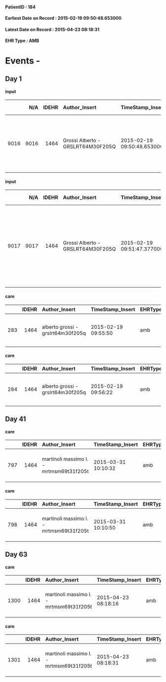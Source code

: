 
#### PatientID : 184
#### Earliest Date on Record : 2015-02-19 09:50:48.653000
#### Latest Date on Record : 2015-04-23 08:18:31
#### EHR Type : AMB

# Events - 

## Day 1

#### input
|      |    N/A |   IDEHR | Author_Insert                     | TimeStamp_Insert           | EHRType   |   PatientID |   IDDigitalSignDocument | persone_vicine   |   Unnamed: 0_x.1 |   IDANAMNESI_SOCIALE | Patient   | FamigliaAltro   | Paziente_T   | FamigliaAltro_T   |   Non_Rilevabile_x.1 | Note_Non_Rilevabile_x.1   | opt_Problemi   | chk_contr_sintomi   | opt_paziente_a   | opt_famiglia_a   | opt_adeguatezza   | opt_paziente_solo   | opt_presente_assente   | Presenza_minori   | Caregiver_principale   | opt_necessario   | opt_presente   | opt_risorse_ec   | ds_note_prio                                                                                             | Needs     | Domestic partnership   | opt_disponibilita_f   | opt_disponibilit_paz   |
|-----:|-------:|--------:|:----------------------------------|:---------------------------|:----------|------------:|------------------------:|:-----------------|-----------------:|---------------------:|:----------|:----------------|:-------------|:------------------|---------------------:|:--------------------------|:---------------|:--------------------|:-----------------|:-----------------|:------------------|:--------------------|:-----------------------|:------------------|:-----------------------|:-----------------|:---------------|:-----------------|:---------------------------------------------------------------------------------------------------------|:----------|:-----------------------|:----------------------|:-----------------------|
| 9016 |   9016 |    1464 | Grossi Alberto - GRSLRT64M30F205Q | 2015-02-19 09:50:48.653000 | AMB       |         184 |                   20878 | N/A              |              295 |                  178 | Si#1      | Si#1            | No#0         | Si#1              |                    0 | NR                        | No#0           | controllo sintomi#0 | Congruenti#1     | Congruenti#1     | Si#1              | No#0                | Presente#1             | No#0              | son Paul               | Si#1             | No#0           | Adeguate#1       | Il figlio Paolo sembra aver compreso la situazione e sembra aver compreso il senso di un percorso di CP. | Clinici#0 | Figli#2                | Si#1                  | Si#1                   |

#### input
|      |    N/A |   IDEHR | Author_Insert                     | TimeStamp_Insert           | EHRType   |   PatientID |   IDDigitalSignDocument | persone_vicine   |   Unnamed: 0_x.1 |   IDANAMNESI_SOCIALE | Patient   | FamigliaAltro   | Paziente_T   | FamigliaAltro_T   |   Non_Rilevabile_x.1 | Note_Non_Rilevabile_x.1   | opt_Problemi   | chk_contr_sintomi   | opt_paziente_a   | opt_famiglia_a   | opt_adeguatezza   | opt_paziente_solo   | ds_note_con                                                                                                                                                     | opt_presente_assente   | Presenza_minori   | Caregiver_principale   | opt_necessario   | opt_presente   | opt_risorse_ec   | ds_note_prio                                                                                             | Needs     | Domestic partnership   | opt_disponibilita_f   | opt_disponibilit_paz   |
|-----:|-------:|--------:|:----------------------------------|:---------------------------|:----------|------------:|------------------------:|:-----------------|-----------------:|---------------------:|:----------|:----------------|:-------------|:------------------|---------------------:|:--------------------------|:---------------|:--------------------|:-----------------|:-----------------|:------------------|:--------------------|:----------------------------------------------------------------------------------------------------------------------------------------------------------------|:-----------------------|:------------------|:-----------------------|:-----------------|:---------------|:-----------------|:---------------------------------------------------------------------------------------------------------|:----------|:-----------------------|:----------------------|:-----------------------|
| 9017 |   9017 |    1464 | Grossi Alberto - GRSLRT64M30F205Q | 2015-02-19 09:51:47.377000 | AMB       |         184 |                   20880 | N/A              |              296 |                  179 | Si#1      | Si#1            | No#0         | Si#1              |                    0 | NR                        | No#0           | controllo sintomi#0 | Congruenti#1     | Congruenti#1     | Si#1              | No#0                | Il paziente √® medico e vive con il figlio Paolo che lavora in uno studio di commercialisti. Si inserir√† badante almeno nelle ore diurne e forse anche 24 ore. | Presente#1             | No#0              | son Paul               | Si#1             | No#0           | Adeguate#1       | Il figlio Paolo sembra aver compreso la situazione e sembra aver compreso il senso di un percorso di CP. | Clinici#0 | Figli#2                | Si#1                  | Si#1                   |

#### care
|     |   IDEHR | Author_Insert                     | TimeStamp_Insert    | EHRType   |   PatientID |   IDGESTIONE_AUSILI |   ds_ncons |   ds_nbolla | dt_consegna         |   opt_annulla_consegna | dt_Ric_consegna     | dt_ric_cons_forn    | opt_ausilio                             |
|----:|--------:|:----------------------------------|:--------------------|:----------|------------:|--------------------:|-----------:|------------:|:--------------------|-----------------------:|:--------------------|:--------------------|:----------------------------------------|
| 283 |    1464 | alberto grossi - grslrt64m30f205q | 2015-02-19 09:55:50 | amb       |         184 |                 125 |      24539 |         113 | 2015-01-30 00:00:00 |                      0 | 2015-01-28 00:00:00 | 2015-01-29 00:00:00 | antid air mattress with compressor # 16 |

#### care
|     |   IDEHR | Author_Insert                     | TimeStamp_Insert    | EHRType   |   PatientID |   IDGESTIONE_AUSILI |   ds_ncons |   ds_nbolla | dt_consegna         |   opt_annulla_consegna | dt_Ric_consegna     | dt_ric_cons_forn    | opt_ausilio                                     |
|----:|--------:|:----------------------------------|:--------------------|:----------|------------:|--------------------:|-----------:|------------:|:--------------------|-----------------------:|:--------------------|:--------------------|:------------------------------------------------|
| 284 |    1464 | alberto grossi - grslrt64m30f205q | 2015-02-19 09:56:22 | amb       |         184 |                 126 |      24539 |         113 | 2015-01-30 00:00:00 |                      0 | 2015-01-28 00:00:00 | 2015-01-29 00:00:00 | electronic articulated bed with side rails # 14 |


## Day 41

#### care
|     |   IDEHR | Author_Insert                           | TimeStamp_Insert    | EHRType   |   PatientID |   IDGESTIONE_AUSILI |   ds_ncons |   ds_nbolla | dt_consegna         |   ds_nritiro |   opt_annulla_consegna | dt_Ric_consegna     | dt_ric_cons_forn    | dt_ric_ritiro       | dt_ric_ritiro_forn   | opt_ausilio                                     |
|----:|--------:|:----------------------------------------|:--------------------|:----------|------------:|--------------------:|-----------:|------------:|:--------------------|-------------:|-----------------------:|:--------------------|:--------------------|:--------------------|:---------------------|:------------------------------------------------|
| 797 |    1464 | martinoli massimo l. - mrtmsm69t31f205t | 2015-03-31 10:10:32 | amb       |         184 |                 640 |      24539 |         113 | 2015-01-30 00:00:00 |        24933 |                      0 | 2015-01-28 00:00:00 | 2015-01-29 00:00:00 | 2015-03-31 00:00:00 | 2015-03-31 00:00:00  | electronic articulated bed with side rails # 14 |

#### care
|     |   IDEHR | Author_Insert                           | TimeStamp_Insert    | EHRType   |   PatientID |   IDGESTIONE_AUSILI |   ds_ncons |   ds_nbolla | dt_consegna         |   ds_nritiro |   opt_annulla_consegna | dt_Ric_consegna     | dt_ric_cons_forn    | dt_ric_ritiro       | dt_ric_ritiro_forn   | opt_ausilio                             |
|----:|--------:|:----------------------------------------|:--------------------|:----------|------------:|--------------------:|-----------:|------------:|:--------------------|-------------:|-----------------------:|:--------------------|:--------------------|:--------------------|:---------------------|:----------------------------------------|
| 798 |    1464 | martinoli massimo l. - mrtmsm69t31f205t | 2015-03-31 10:10:50 | amb       |         184 |                 641 |      24539 |         113 | 2015-01-30 00:00:00 |        24933 |                      0 | 2015-01-28 00:00:00 | 2015-01-29 00:00:00 | 2015-03-31 00:00:00 | 2015-03-31 00:00:00  | antid air mattress with compressor # 16 |


## Day 63

#### care
|      |   IDEHR | Author_Insert                           | TimeStamp_Insert    | EHRType   |   PatientID |   IDGESTIONE_AUSILI |   ds_ncons |   ds_nbolla | dt_consegna         |   ds_nritiro | dt_ritiro           |   opt_annulla_consegna | dt_Ric_consegna     | dt_ric_cons_forn    | dt_ric_ritiro       | dt_ric_ritiro_forn   | opt_ausilio                                     |
|-----:|--------:|:----------------------------------------|:--------------------|:----------|------------:|--------------------:|-----------:|------------:|:--------------------|-------------:|:--------------------|-----------------------:|:--------------------|:--------------------|:--------------------|:---------------------|:------------------------------------------------|
| 1300 |    1464 | martinoli massimo l. - mrtmsm69t31f205t | 2015-04-23 08:18:16 | amb       |         184 |                1144 |      24539 |         113 | 2015-01-30 00:00:00 |        24933 | 2015-04-01 00:00:00 |                      0 | 2015-01-28 00:00:00 | 2015-01-29 00:00:00 | 2015-03-31 00:00:00 | 2015-03-31 00:00:00  | electronic articulated bed with side rails # 14 |

#### care
|      |   IDEHR | Author_Insert                           | TimeStamp_Insert    | EHRType   |   PatientID |   IDGESTIONE_AUSILI |   ds_ncons |   ds_nbolla | dt_consegna         |   ds_nritiro | dt_ritiro           |   opt_annulla_consegna | dt_Ric_consegna     | dt_ric_cons_forn    | dt_ric_ritiro       | dt_ric_ritiro_forn   | opt_ausilio                             |
|-----:|--------:|:----------------------------------------|:--------------------|:----------|------------:|--------------------:|-----------:|------------:|:--------------------|-------------:|:--------------------|-----------------------:|:--------------------|:--------------------|:--------------------|:---------------------|:----------------------------------------|
| 1301 |    1464 | martinoli massimo l. - mrtmsm69t31f205t | 2015-04-23 08:18:31 | amb       |         184 |                1145 |      24539 |         113 | 2015-01-30 00:00:00 |        24933 | 2015-04-01 00:00:00 |                      0 | 2015-01-28 00:00:00 | 2015-01-29 00:00:00 | 2015-03-31 00:00:00 | 2015-03-31 00:00:00  | antid air mattress with compressor # 16 |


